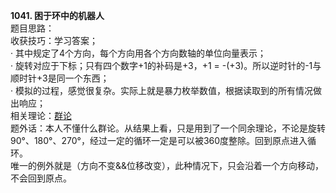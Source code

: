 **1041. 困于环中的机器人**<br>
题目思路：<br>
收获技巧：学习答案；<br>
· 其中规定了4个方向，每个方向用各个方向数轴的单位向量表示；<br>
· 旋转对应于下标；只有四个数字+1的补码是+3，+1 = -(+3)。所以逆时针的-1与顺时针+3是同一个东西；<br>
· 模拟的过程，感觉很复杂。实际上就是暴力枚举数值，根据读取到的所有情况做出响应；<br>
相关理论：[群论](https://en.wikipedia.org/wiki/Group_theory)<br>
题外话：本人不懂什么群论。从结果上看，只是用到了一个同余理论，不论是旋转90°、180°、270°，经过一定的循环一定是可以被360度整除。回到原点进入循环。<br>
唯一的例外就是（方向不变&&位移改变），此种情况下，只会沿着一个方向移动，不会回到原点。
